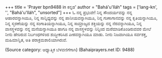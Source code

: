 +++
title = 'Prayer bpn9488 in ಕನ್ನಡ'
author = "Bahá'u'lláh"
tags = ['lang-kn', '', "Bahá'u'lláh", "unsorted"]
+++
ಓ ನನ್ನ ಪ್ರಭುವೇ! ನಿನ್ನ ಸೌಂದರ್ಯವನ್ನು ನನ್ನ ಆಹಾರವನ್ನಾಗಿಯೂ, ನಿನ್ನ ಸಾನ್ನಿಧ್ಯವನ್ನು ನನ್ನ ಪಾನೀಯವನ್ನಾಗಿಯೂ, ನಿನ್ನ ಗುಣಾಗಾನವನ್ನು ನನ್ನ ಕೃತಿಯನ್ನಾಗಿಯೂ, ನಿನ್ನ ಸ್ಮರಣೆಯನ್ನು ನನ್ನ ಸಂಗಾತಿಯನ್ನಾಗಿಯೂ, ನಿನ್ನ ಸಾಮ್ರಾಜ್ಯದ ಶಕ್ತಿಯನ್ನು ನನ್ನ ನೆರವನ್ನಾಗಿಯೂ, ನಿನ್ನ ವಾಸಸ್ಥಳವನ್ನು ನನ್ನ ಮನೆಯನ್ನಾಗಿಯೂ ಹಾಗೂ ನನ್ನ ವಾಸಸ್ಥಳವನ್ನು ನಿನ್ನಿಂದ ಮರೆಮಾಡಿಕೊಂಡಿರುವವರ ಮೇಲೆ ನೀನು ಹೇರಿರುವ ನಿರ್ಬಂಧಗಳಿಂದ ಶುದ್ಧೀಕರಿಸಿದ ಪೀಠವನ್ನಾಗಿಯೂ ಮಾಡು.  ನೀನು ನಿಜವಾಗಿಯೂ ಸರ್ವಶಕ್ತ, ಮಹಿಮಾನ್ವಿತ, ಅತಿ ಪರಾಕ್ರಮಶಾಲಿಯಾಗಿರುವೆ.

(Source category: ಆಧ್ಯಾತ್ಮಿಕ ಬೆಳವಣಿಗೆಗಾಗಿ)
(Bahaiprayers.net ID: 9488)
